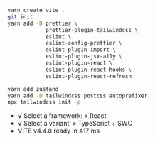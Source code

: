 ```bash
yarn create vite .
git init
yarn add -D prettier \
            prettier-plugin-tailwindcss \
            eslint \
            eslint-config-prettier \
            eslint-plugin-import \
            eslint-plugin-jsx-a11y \
            eslint-plugin-react \
            eslint-plugin-react-hooks \
            eslint-plugin-react-refresh

yarn add zustand
yarn add -D tailwindcss postcss autoprefixer
npx tailwindcss init -p

```

- √ Select a framework: » React
- √ Select a variant: » TypeScript + SWC
- VITE v4.4.8 ready in 417 ms
